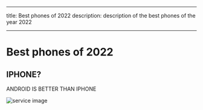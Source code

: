 
---
title: Best phones of 2022
description: description of the best phones of the year 2022

---

# Best phones of 2022

## IPHONE?

ANDROID IS BETTER THAN IPHONE

![service image](./assets/img/img-1.jpg)